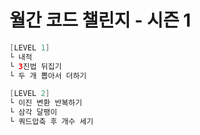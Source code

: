 # 월간 코드 챌린지 - 시즌 1
```java
[LEVEL 1]
└ 내적 
└ 3진법 뒤집기
└ 두 개 뽑아서 더하기

[LEVEL 2]
└ 이진 변환 반복하기
└ 삼각 달팽이
└ 쿼드압축 후 개수 세기
```
